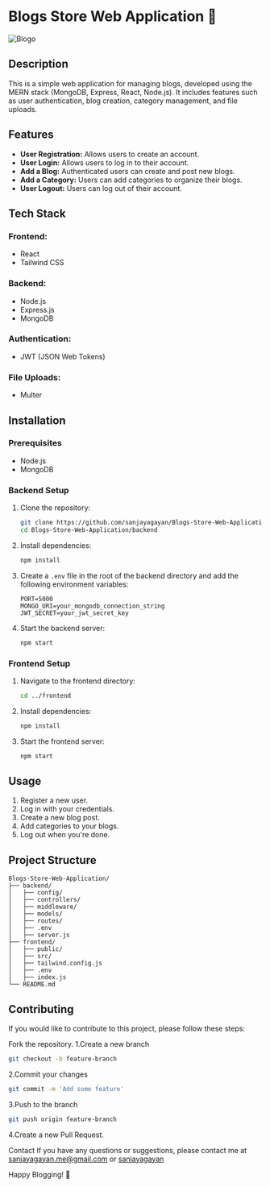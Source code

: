 # Blogs Store Web Application 📝
![Blogo](https://github.com/sanjayagayan/Blogs-Store-Web-Application/assets/70587308/0341208d-826a-4cbc-89cd-c92429d0309b)

## Description
This is a simple web application for managing blogs, developed using the MERN stack (MongoDB, Express, React, Node.js). It includes features such as user authentication, blog creation, category management, and file uploads.

## Features
- **User Registration:** Allows users to create an account.
- **User Login:** Allows users to log in to their account.
- **Add a Blog:** Authenticated users can create and post new blogs.
- **Add a Category:** Users can add categories to organize their blogs.
- **User Logout:** Users can log out of their account.

## Tech Stack
### Frontend:
- React
- Tailwind CSS

### Backend:
- Node.js
- Express.js
- MongoDB

### Authentication:
- JWT (JSON Web Tokens)

### File Uploads:
- Multer

## Installation
### Prerequisites
- Node.js
- MongoDB

### Backend Setup
1. Clone the repository:
    ```bash
    git clone https://github.com/sanjayagayan/Blogs-Store-Web-Application.git
    cd Blogs-Store-Web-Application/backend
    ```
2. Install dependencies:
    ```bash
    npm install
    ```
3. Create a `.env` file in the root of the backend directory and add the following environment variables:
    ```env
    PORT=5000
    MONGO_URI=your_mongodb_connection_string
    JWT_SECRET=your_jwt_secret_key
    ```
4. Start the backend server:
    ```bash
    npm start
    ```

### Frontend Setup
1. Navigate to the frontend directory:
    ```bash
    cd ../frontend
    ```
2. Install dependencies:
    ```bash
    npm install
    ```
3. Start the frontend server:
    ```bash
    npm start
    ```

## Usage
1. Register a new user.
2. Log in with your credentials.
3. Create a new blog post.
4. Add categories to your blogs.
5. Log out when you're done.

## Project Structure
```plaintext
Blogs-Store-Web-Application/
├── backend/
│   ├── config/
│   ├── controllers/
│   ├── middleware/
│   ├── models/
│   ├── routes/
│   ├── .env
│   ├── server.js
├── frontend/
│   ├── public/
│   ├── src/
│   ├── tailwind.config.js
│   ├── .env
│   ├── index.js
└── README.md
```
## Contributing
If you would like to contribute to this project, please follow these steps:

Fork the repository.
1.Create a new branch
```bash
git checkout -b feature-branch
```
2.Commit your changes
```bash
git commit -m 'Add some feature'
```
3.Push to the branch
```bash
git push origin feature-branch
```
4.Create a new Pull Request.

Contact
If you have any questions or suggestions, please contact me at sanjayagayan.me@gmail.com or [sanjayagayan](https://sanjayagayan.me/)

Happy Blogging! 🚀
